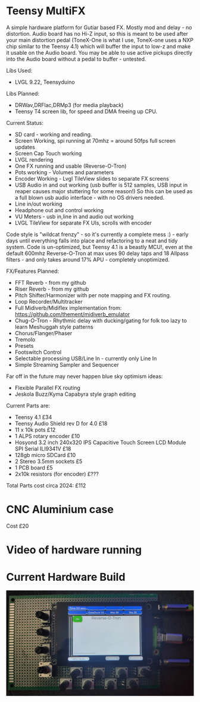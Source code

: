 # Teensy MultiFX

A simple hardware platform for Gutiar based FX. Mostly mod and delay - no distortion. Audio board has no Hi-Z input, so this is meant to be used after
your main distortion pedal (ToneX-One is what I use, ToneX-one uses a NXP chip similar to the Teensy 4.1) which will buffer the input to low-z and make it usable on the Audio board. You may be able to use active pickups directly into the Audio board without a pedal to buffer - untested.

Libs Used:

- LVGL 9.22, Teensyduino

Libs Planned:

- DRWav,DRFlac,DRMp3 (for media playback)
- Teensy T4 screen lib, for speed and DMA freeing up CPU.
  
Current Status:

- SD card - working and reading.
- Screen Working, spi running at 70mhz = around 50fps full screen updates
- Screen Cap Touch working
- LVGL rendering
- One FX running and usable (Reverse-O-Tron)
- Pots working - Volumes and parameters
- Encoder Working - Lvgl TileView slides to separate FX screens
- USB Audio in and out working (usb buffer is 512 samples, USB input in reaper causes major stuttering for some reason!)
    So this can be used as a full blown usb audio interface - with no OS drivers needed.
- Line in/out working
- Headphone out and control working
- VU Meters - usb in,line in and audio out working
- LVGL TileView for separate FX UIs, scrolls with encoder
  
Code style is "wildcat frenzy" - so it's currently a complete mess :) - early days until everything falls into place and refactoring to a neat and tidy system.
Code is un-optimized, but Teensy 4.1 is a beastly MCU!, even at the default 600mhz Reverse-O-Tron at max uses 90 delay taps and 18 Allpass filters - and only takes around 17% APU - completely unoptimized.

FX/Features Planned:

- FFT Reverb - from my github
- Riser Reverb - from my github
- Pitch Shifter/Harmonizer with per note mapping and FX routing.
- Loop Recorder/Multitracker
- Full Midiverb/Midiflex implementation from: https://github.com/thement/midiverb_emulator
- Chug-O-Tron - Rhythmic delay with ducking/gating for folk too lazy to learn Meshuggah style patterns
- Chorus/Flanger/Phaser
- Tremolo
- Presets
- Footswitch Control
- Selectable processing USB/Line In - currently only Line In
- Simple Streaming Sampler and Sequencer
    
Far off in the future may never happen blue sky optimism ideas:

- Flexible Parallel FX routing
- Jeskola Buzz/Kyma Capabyra style graph editing
  
Current Parts are:

- Teensy 4.1 £34
- Teensy Audio Shield rev D for 4.0 £18
- 11 x 10k pots £12
- 1 ALPS rotary encoder £10
- Hosyond 3.2 inch 240x320 IPS Capacitive Touch Screen LCD Module SPI Serial ILI9341V £18
- 128gb micro SDCard £10
- 2 Stereo 3.5mm sockets £5
- 1 PCB board £5
- 2x10k resistors (for encoder) £???

Total Parts cost circa 2024: £112

# CNC Aluminium case

Cost £20

# Video of hardware running

# Current Hardware Build
![](./Images/MultiFX1.jpg)
